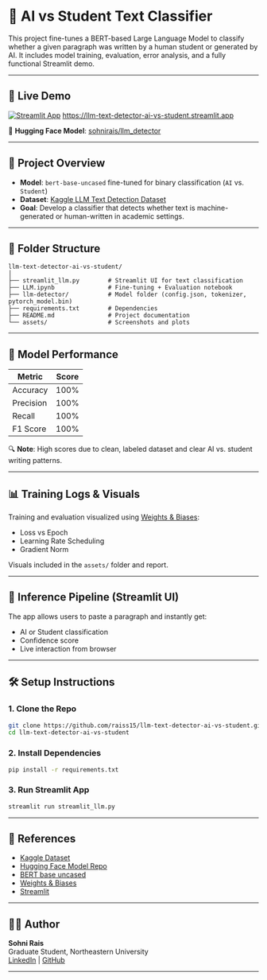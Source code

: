 
# 🤖 AI vs Student Text Classifier

This project fine-tunes a BERT-based Large Language Model to classify whether a given paragraph was written by a human student or generated by AI. It includes model training, evaluation, error analysis, and a fully functional Streamlit demo.

---

## 🚀 Live Demo

[![Streamlit App](https://img.shields.io/badge/Live%20Demo-Streamlit-green?logo=streamlit)](https://llm-text-detector-ai-vs-student.streamlit.app)
https://llm-text-detector-ai-vs-student.streamlit.app

🔗 **Hugging Face Model**: [sohnirais/llm_detector](https://huggingface.co/sohnirais/llm_detector)

---

## 📌 Project Overview

- **Model**: `bert-base-uncased` fine-tuned for binary classification (`AI` vs. `Student`)
- **Dataset**: [Kaggle LLM Text Detection Dataset](https://www.kaggle.com/datasets/prajwaldongre/llm-detect-ai-generated-vs-student-generated-text)
- **Goal**: Develop a classifier that detects whether text is machine-generated or human-written in academic settings.

---

## 📁 Folder Structure

```
llm-text-detector-ai-vs-student/
│
├── streamlit_llm.py        # Streamlit UI for text classification
├── LLM.ipynb               # Fine-tuning + Evaluation notebook
├── llm-detector/           # Model folder (config.json, tokenizer, pytorch_model.bin)
├── requirements.txt        # Dependencies
├── README.md               # Project documentation
└── assets/                 # Screenshots and plots
```

---

## 🧪 Model Performance

| Metric     | Score    |
|------------|----------|
| Accuracy   | 100%     |
| Precision  | 100%     |
| Recall     | 100%     |
| F1 Score   | 100%     |

🔍 **Note**: High scores due to clean, labeled dataset and clear AI vs. student writing patterns.

---

## 📊 Training Logs & Visuals

Training and evaluation visualized using [Weights & Biases](https://wandb.ai/):

- Loss vs Epoch
- Learning Rate Scheduling
- Gradient Norm

Visuals included in the `assets/` folder and report.

---

## 🔬 Inference Pipeline (Streamlit UI)

The app allows users to paste a paragraph and instantly get:

- AI or Student classification
- Confidence score
- Live interaction from browser

---

## 🛠️ Setup Instructions

### 1. Clone the Repo
```bash
git clone https://github.com/raiss15/llm-text-detector-ai-vs-student.git
cd llm-text-detector-ai-vs-student
```

### 2. Install Dependencies
```bash
pip install -r requirements.txt
```

### 3. Run Streamlit App
```bash
streamlit run streamlit_llm.py
```

---

## 🔗 References

- [Kaggle Dataset](https://www.kaggle.com/datasets/prajwaldongre/llm-detect-ai-generated-vs-student-generated-text)
- [Hugging Face Model Repo](https://huggingface.co/sohnirais/llm_detector)
- [BERT base uncased](https://huggingface.co/bert-base-uncased)
- [Weights & Biases](https://wandb.ai/)
- [Streamlit](https://streamlit.io/)

---

## 👩‍💻 Author

**Sohni Rais**  
Graduate Student, Northeastern University  
[LinkedIn](https://www.linkedin.com/in/sohnirais) | [GitHub](https://github.com/raiss15)

---
